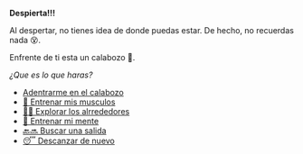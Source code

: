 **Despierta!!!**

Al despertar, no tienes idea de donde puedas estar. De hecho, no recuerdas nada 😵.

Enfrente de ti esta un calabozo 🏯.

_¿Que es lo que haras?_

- [Adentrarme en el calabozo](../1/1.md)
- [💪 Entrenar mis musculos](0-1A.md)
- [🙆‍♂️ Explorar los alrrededores](../7/0.md)
- [📖 Entrenar mi mente](0-1B.md)
- [🔙🔜 Buscar una salida](../3/1.md)
- [😴 Descanzar de nuevo](../../../README.md)
